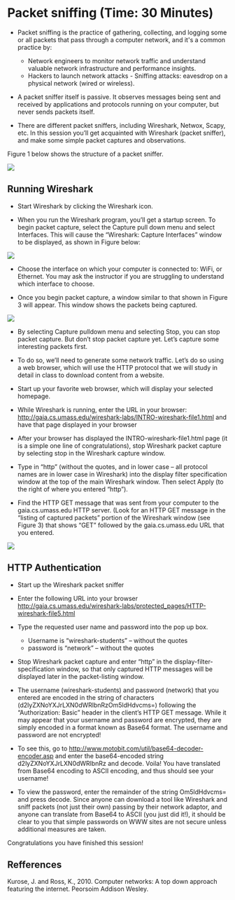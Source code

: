 # Packet sniffing (Time: 30 Minutes)

* Packet sniffing is the practice of gathering, collecting, and logging some or all packets that pass through a computer network, and it's a common practice by:

  - Network engineers to monitor network traffic and understand valuable network infrastructure and performance insights.
  - Hackers to launch network attacks - Sniffing attacks: eavesdrop on a physical network (wired or wireless).
  
* A packet sniffer itself is passive. It observes messages being sent and received by applications and protocols running on your computer, but never sends packets itself. 

* There are different packet sniffers, including Wireshark, Netwox, Scapy, etc. In this session you’ll get acquainted with Wireshark (packet sniffer), and make some simple packet captures and observations. 

Figure 1 below shows the structure of a packet sniffer. 

![](https://github.com/CS-Outreach-Session/Network-Security-/blob/main/images/Packet_Snippe_structure.PNG)

## Running Wireshark

*	Start Wireshark by clicking the Wireshark icon. 

*	When you run the Wireshark program, you’ll get a startup screen. To begin packet capture, select the Capture pull down menu and select Interfaces. This will cause the “Wireshark: Capture Interfaces” window to be displayed, as shown in Figure below:

![](https://github.com/CS-Outreach-Session/Network-Security-/blob/main/images/Initial_Wireshark_screen.PNG)

* Choose the interface on which your computer is connected to: WiFi, or Ethernet. You may ask the instructor if you are struggling to understand which interface to choose.

* Once you begin packet capture, a window similar to that shown in Figure 3 will appear.  This window shows the packets being captured.  

![](https://github.com/CS-Outreach-Session/Network-Security-/blob/main/images/Wireshark_screen.PNG)

* By selecting Capture pulldown menu and selecting Stop, you can stop packet capture. But don’t stop packet capture yet.  Let’s capture some interesting packets first.  

* To do so, we’ll need to generate some network traffic.  Let’s do so using a web browser, which will use the HTTP protocol that we will study in detail in class to download content from a website.

* Start up your favorite web browser, which will display your selected homepage.

* While Wireshark is running, enter the URL in your browser: http://gaia.cs.umass.edu/wireshark-labs/INTRO-wireshark-file1.html and have that page displayed in your browser

* After your browser has displayed the INTRO-wireshark-file1.html page (it is a simple one line of congratulations), stop Wireshark packet capture by selecting stop in the Wireshark capture window. 

* Type in “http” (without the quotes, and in lower case – all protocol names are in lower case in Wireshark) into the display filter specification window at the top of the main Wireshark window.  Then select Apply (to the right of where you entered “http”).

* Find the HTTP GET message that was sent from your computer to the gaia.cs.umass.edu HTTP server. (Look for an HTTP GET message in the “listing of captured packets” portion of the Wireshark window (see Figure 3) that shows “GET” followed by the gaia.cs.umass.edu URL that you entered. 

![](https://github.com/CS-Outreach-Session/Network-Security-/blob/main/images/Wireshark_Captured_screen.PNG)

## HTTP Authentication

* Start up the Wireshark packet sniffer
* Enter the following URL into your browser http://gaia.cs.umass.edu/wireshark-labs/protected_pages/HTTP-wireshark-file5.html
* Type the requested user name and password into the pop up box.
	- Username is “wireshark-students” – without the quotes
  - password is “network” – without the quotes
* Stop Wireshark packet capture and enter “http” in the display-filter-specification window, so that only captured HTTP messages will be displayed later in the packet-listing window.  

* The username (wireshark-students) and password (network) that you entered are encoded in the string of characters (d2lyZXNoYXJrLXN0dWRlbnRzOm5ldHdvcms=) following the “Authorization: Basic” header in the client’s HTTP GET message.  While it may appear that your username and password are encrypted, they are simply encoded in a format known as Base64 format. The username and password are not encrypted! 

* To see this, go to  http://www.motobit.com/util/base64-decoder-encoder.asp and enter the base64-encoded string d2lyZXNoYXJrLXN0dWRlbnRz and decode.  Voila!  You have translated from Base64 encoding to ASCII encoding, and thus should see your username!  

* To view the password, enter the remainder of the string Om5ldHdvcms= and press decode.  Since anyone can download a tool like Wireshark and sniff packets (not just their own) passing by their network adaptor, and anyone can translate from Base64 to ASCII (you just did it!), it should be clear to you that simple passwords on WWW sites are not secure unless additional measures are taken. 

Congratulations you have finished this session!

## Refferences 
Kurose, J. and Ross, K., 2010. Computer networks: A top down approach featuring the internet. Peorsoim Addison Wesley.
